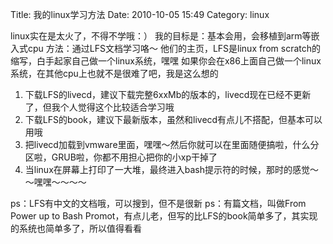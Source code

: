 Title: 我的linux学习方法
Date: 2010-10-05 15:49
Category: linux

linux实在是太火了，不得不学哦：）
我的目标是：基本会用，会移植到arm等嵌入式cpu
方法：通过LFS文档学习咯～
他们的主页，LFS是linux from scratch的缩写，白手起家自己做一个linux系统，嘿嘿
如果你会在x86上面自己做一个linux系统，在其他cpu上也就不是很难了吧，我是这么想的


1. 下载LFS的livecd，建议下载完整6xxMb的版本的，livecd现在已经不更新了，但我个人觉得这个比较适合学习哦
2. 下载LFS的book，建议下最新版本，虽然和livecd有点儿不搭配，但基本可以用哦
3. 把livecd加载到vmware里面，嘿嘿～然后你就可以在里面随便搞啦，什么分区啦，GRUB啦，你都不用担心把你的小xp干掉了
4. 当linux在屏幕上打印了一大堆，最终进入bash提示符的时候，那时的感觉～～嘿嘿～～～～

ps：LFS有中文的文档哦，可以搜到，但不是很新
ps：有篇文档，叫做From Power up to Bash Promot，有点儿老，但写的比LFS的book简单多了，其实现的系统也简单多了，所以值得看看
